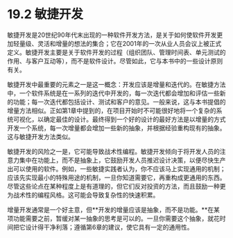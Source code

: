 # 19.2 敏捷开发

敏捷开发是20世纪90年代末出现的一种软件开发方法，是关于如何使软件开发更加轻量级、灵活和增量的想法的集合；它在2001年的一次从业人员会议上被正式定义。敏捷开发主要是关于软件开发的过程（组织团队、管理时间表、单元测试的作用、与客户互动等），而不是软件设计。尽管如此，它与本书中的一些设计原则有关。

敏捷开发中最重要的元素之一是这一概念：开发应该是增量和迭代的。在敏捷方法中，一个软件系统是在一系列的迭代中开发的，每一次迭代都会增加和评估一些新的功能；每一次迭代都包括设计、测试和客户的意见。一般来说，这与本书提倡的增量方法相似。正如第1章中提到的，在项目开始时不可能很好地将一个复杂的系统可视化，以确定最佳的设计。最终得到一个好的设计的最好方法是以增量的方式开发一个系统，每一次增量都会增加一些新的抽象，并根据经验重构现有的抽象。这与敏捷开发方法类似。

敏捷开发的风险之一是，它可能导致战术性编程。敏捷开发倾向于将开发人员的注意力集中在功能上，而不是抽象上，它鼓励开发人员推迟设计决策，以便尽快生产出可以使用的软件。例如，一些敏捷实践者认为，你不应该马上实现通用的机制；应该先实现最小的特殊用途的机制，一旦你知道需要它，再重构成更通用的东西。尽管这些论点在某种程度上是有道理的，但它们反对投资的方法，而且鼓励一种更为战术性的编程风格。这可能会导致复杂性的快速积累。

增量开发通常是一个好主意，但**开发的增量应该是抽象，而不是功能。**在某项功能需要之前，暂缓对某一抽象的思考是可以的。一旦你需要这个抽象，就花时间把它设计得干净利落；遵循第6章的建议，使它具有一定的通用性。
